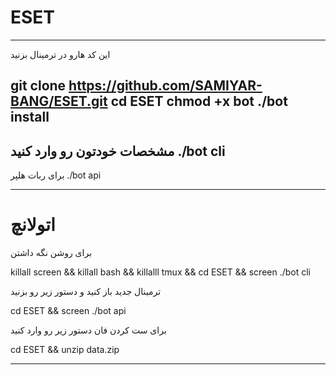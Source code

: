 # ESET
************
این کد هارو در ترمینال بزنید

git clone https://github.com/SAMIYAR-BANG/ESET.git
cd ESET
chmod +x bot
./bot install
----------------------------------------------
مشخصات خودتون رو وارد کنید
./bot cli
----------------------------------------------
برای ربات هلپر
./bot api

______________________________________________

اتولانچ
=

برای روشن نگه داشتن

killall screen && killall bash && killalll tmux && cd ESET && screen ./bot cli

ترمینال جدید باز کنید و دستور زیر رو بزنید

cd ESET && screen ./bot api

برای ست کردن فان دستور زیر رو وارد کنید

cd ESET && unzip data.zip

________________________________________________________________________________

